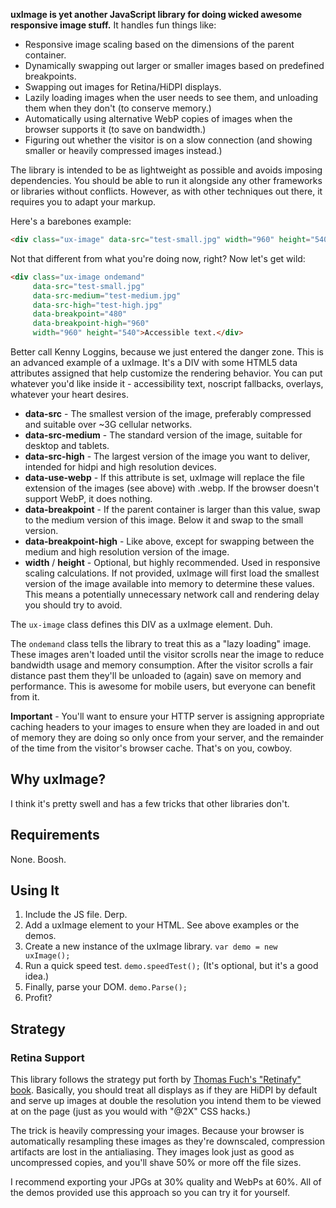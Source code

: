 **uxImage is yet another JavaScript library for doing wicked awesome responsive image stuff.** It handles fun things like:

* Responsive image scaling based on the dimensions of the parent container.
* Dynamically swapping out larger or smaller images based on predefined breakpoints.
* Swapping out images for Retina/HiDPI displays.
* Lazily loading images when the user needs to see them, and unloading them when they don't (to conserve memory.)
* Automatically using alternative WebP copies of images when the browser supports it (to save on bandwidth.)
* Figuring out whether the visitor is on a slow connection (and showing smaller or heavily compressed images instead.)

The library is intended to be as lightweight as possible and avoids imposing dependencies. You should be able to run it alongside any other frameworks or libraries without conflicts. However, as with other techniques out there, it requires you to adapt your markup.

Here's a barebones example:

```html
<div class="ux-image" data-src="test-small.jpg" width="960" height="540">Accessible text.</div>
```

Not that different from what you're doing now, right? Now let's get wild:

```html
<div class="ux-image ondemand"
     data-src="test-small.jpg"
     data-src-medium="test-medium.jpg"
     data-src-high="test-high.jpg"
     data-breakpoint="480"
     data-breakpoint-high="960"
     width="960" height="540">Accessible text.</div>
```

Better call Kenny Loggins, because we just entered the danger zone. This is an advanced example of a uxImage. It's a DIV with some HTML5 data attributes assigned that help customize the rendering behavior. You can put whatever you'd like inside it - accessibility text, noscript fallbacks, overlays, whatever your heart desires.

+ **data-src** - The smallest version of the image, preferably compressed and suitable over ~3G cellular networks.
+ **data-src-medium** - The standard version of the image, suitable for desktop and tablets.
+ **data-src-high** - The largest version of the image you want to deliver, intended for hidpi and high resolution devices.
+ **data-use-webp** - If this attribute is set, uxImage will replace the file extension of the images (see above) with .webp. If the browser doesn't support WebP, it does nothing.
+ **data-breakpoint** - If the parent container is larger than this value, swap to the medium version of this image. Below it and swap to the small version.
+ **data-breakpoint-high** - Like above, except for swapping between the medium and high resolution version of the image.
+ **width** / **height** - Optional, but highly recommended. Used in responsive scaling calculations. If not provided, uxImage will first load the smallest version of the image available into memory to determine these values. This means a potentially unnecessary network call and rendering delay you should try to avoid.

The ```ux-image``` class defines this DIV as a uxImage element. Duh.

The ```ondemand``` class tells the library to treat this as a "lazy loading" image. These images aren't loaded until the visitor scrolls near the image to reduce bandwidth usage and memory consumption. After the visitor scrolls a fair distance past them they'll be unloaded to (again) save on memory and performance. This is awesome for mobile users, but everyone can benefit from it.

**Important** - You'll want to ensure your HTTP server is assigning appropriate caching headers to your images to ensure when they are loaded in and out of memory they are doing so only once from your server, and the remainder of the time from the visitor's browser cache. That's on you, cowboy.

## Why uxImage?

I think it's pretty swell and has a few tricks that other libraries don't.

## Requirements

None. Boosh.

## Using It

1. Include the JS file. Derp.
2. Add a uxImage element to your HTML. See above examples or the demos.
3. Create a new instance of the uxImage library. ```var demo = new uxImage();```
4. Run a quick speed test. ```demo.speedTest();``` (It's optional, but it's a good idea.)
5. Finally, parse your DOM. ```demo.Parse();```
6. Profit?

## Strategy

### Retina Support
This library follows the strategy put forth by [Thomas Fuch's "Retinafy" book](http://retinafy.me/). Basically, you should treat all displays as if they are HiDPI by default and serve up images at double the resolution you intend them to be viewed at on the page (just as you would with "@2X" CSS hacks.)

The trick is heavily compressing your images. Because your browser is automatically resampling these images as they're downscaled, compression artifacts are lost in the antialiasing. They images look just as good as uncompressed copies, and you'll shave 50% or more off the file sizes.

I recommend exporting your JPGs at 30% quality and WebPs at 60%. All of the demos provided use this approach so you can try it for yourself.

